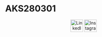 # AKS280301
<p align="center">
  <a>
    <i class="fa-brands fa-linkedin" style="color: #00076b;"></i>
    <img src="https://skillicons.dev/icons?i=linkedin" alt="LinkedIn" width="40" height="40">
  </a>
  <a>
    <i class="fa-brands fa-instagram" style="color: #d1008f;"></i>
    <img src="https://skillicons.dev/icons?i=instagram" alt="Instagram" width="40" height="40">
  </a>
</p>
